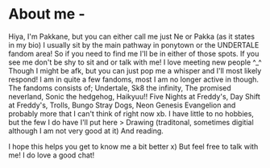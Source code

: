 # About me - 
Hiya, I'm Pakkane, but you can either call me just Ne or Pakka (as it states in my bio)
I usually sit by the main pathway in ponytown or the UNDERTALE fandom area! So if you need to find me I'll be in either of those spots. If you see me don't be shy to sit and or talk with me! I love meeting new people ^_^ Though I might be afk, but you can just pop me a whisper and I'll most likely respond!
I am in quite a few fandoms, most I am no longer active in though. The fandoms consists of; Undertale, Sk8 the infinity, The promised neverland, Sonic the hedgehog, Haikyuu!! Five Nights at Freddy's, Day Shift at Freddy's, Trolls, Bungo Stray Dogs, Neon Genesis Evangelion and probably more that I can't think of right now xb.
I have little to no hobbies, but the few I do have I'll put here > Drawing (traditonal, sometimes digitial although I am not very good at it) And reading.

I hope this helps you get to know me a bit better x) But feel free to talk with me! I do love a good chat!
